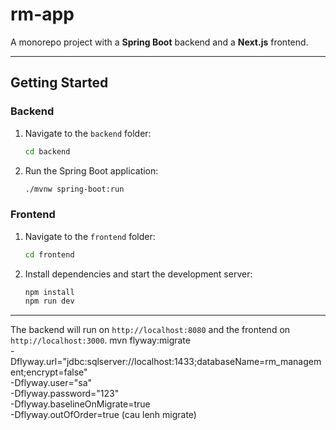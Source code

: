 # **rm-app**

A monorepo project with a **Spring Boot** backend and a **Next.js** frontend.

---

## **Getting Started**

### **Backend**

1. Navigate to the `backend` folder:
   ```bash
   cd backend
   ```
2. Run the Spring Boot application:
   ```bash
   ./mvnw spring-boot:run
   ```

### **Frontend**

1. Navigate to the `frontend` folder:
   ```bash
   cd frontend
   ```
2. Install dependencies and start the development server:
   ```bash
   npm install
   npm run dev
   ```

---

The backend will run on `http://localhost:8080` and the frontend on `http://localhost:3000`.
mvn flyway:migrate \
-Dflyway.url="jdbc:sqlserver://localhost:1433;databaseName=rm_management;encrypt=false" \
-Dflyway.user="sa" \
-Dflyway.password="123" \
-Dflyway.baselineOnMigrate=true \
-Dflyway.outOfOrder=true (cau lenh migrate)